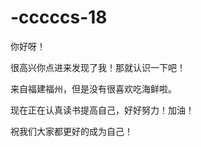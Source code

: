 # -cccccs-18
你好呀！

很高兴你点进来发现了我！那就认识一下吧！

来自福建福州，但是没有很喜欢吃海鲜啦。

现在正在认真读书提高自己，好好努力！加油！

祝我们大家都更好的成为自己！


